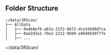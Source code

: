 ## Folder Structure

```plaintext
~/data/3RScan/
├── AllData
│   ├── 0a4b8ef6-a83a-21f2-8672-dce34dd0d7ca
│   ├── 0ad2d3a1-79e2-2212-9b99-a96495d9f7fe
│   ├── ...
```
~/data/3RScan/
